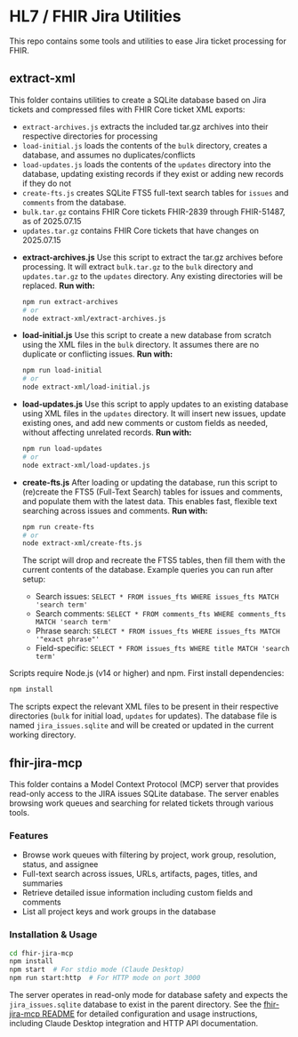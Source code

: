 
# HL7 / FHIR Jira Utilities

This repo contains some tools and utilities to ease Jira ticket processing for FHIR.

## extract-xml

This folder contains utilities to create a SQLite database based on Jira tickets and compressed files with FHIR Core ticket XML exports:
* `extract-archives.js` extracts the included tar.gz archives into their respective directories for processing
* `load-initial.js` loads the contents of the `bulk` directory, creates a database, and assumes no duplicates/conflicts
* `load-updates.js` loads the contents of the `updates` directory into the database, updating existing records if they exist or adding new records if they do not
* `create-fts.js` creates SQLite FTS5 full-text search tables for `issues` and `comments` from the database.
* `bulk.tar.gz` contains FHIR Core tickets FHIR-2839 through FHIR-51487, as of 2025.07.15
* `updates.tar.gz` contains FHIR Core tickets that have changes on 2025.07.15

- **extract-archives.js**
  Use this script to extract the tar.gz archives before processing. It will extract `bulk.tar.gz` to the `bulk` directory and `updates.tar.gz` to the `updates` directory. Any existing directories will be replaced.
  **Run with:**
  ```sh
  npm run extract-archives
  # or
  node extract-xml/extract-archives.js
  ```

- **load-initial.js**
  Use this script to create a new database from scratch using the XML files in the `bulk` directory. It assumes there are no duplicate or conflicting issues.
  **Run with:**
  ```sh
  npm run load-initial
  # or
  node extract-xml/load-initial.js
  ```

- **load-updates.js**
  Use this script to apply updates to an existing database using XML files in the `updates` directory. It will insert new issues, update existing ones, and add new comments or custom fields as needed, without affecting unrelated records.
  **Run with:**
  ```sh
  npm run load-updates
  # or
  node extract-xml/load-updates.js
  ```

- **create-fts.js**
  After loading or updating the database, run this script to (re)create the FTS5 (Full-Text Search) tables for issues and comments, and populate them with the latest data. This enables fast, flexible text searching across issues and comments.
  **Run with:**
  ```sh
  npm run create-fts
  # or
  node extract-xml/create-fts.js
  ```
  The script will drop and recreate the FTS5 tables, then fill them with the current contents of the database.
  Example queries you can run after setup:
  - Search issues: `SELECT * FROM issues_fts WHERE issues_fts MATCH 'search term'`
  - Search comments: `SELECT * FROM comments_fts WHERE comments_fts MATCH 'search term'`
  - Phrase search: `SELECT * FROM issues_fts WHERE issues_fts MATCH '"exact phrase"'`
  - Field-specific: `SELECT * FROM issues_fts WHERE title MATCH 'search term'`

Scripts require Node.js (v14 or higher) and npm. First install dependencies:
```sh
npm install
```

The scripts expect the relevant XML files to be present in their respective directories (`bulk` for initial load, `updates` for updates). The database file is named `jira_issues.sqlite` and will be created or updated in the current working directory.

## fhir-jira-mcp

This folder contains a Model Context Protocol (MCP) server that provides read-only access to the JIRA issues SQLite database. The server enables browsing work queues and searching for related tickets through various tools.

### Features
- Browse work queues with filtering by project, work group, resolution, status, and assignee
- Full-text search across issues, URLs, artifacts, pages, titles, and summaries
- Retrieve detailed issue information including custom fields and comments
- List all project keys and work groups in the database

### Installation & Usage
```sh
cd fhir-jira-mcp
npm install
npm start  # For stdio mode (Claude Desktop)
npm run start:http  # For HTTP mode on port 3000
```

The server operates in read-only mode for database safety and expects the `jira_issues.sqlite` database to exist in the parent directory. See the [fhir-jira-mcp README](fhir-jira-mcp/README.md) for detailed configuration and usage instructions, including Claude Desktop integration and HTTP API documentation.